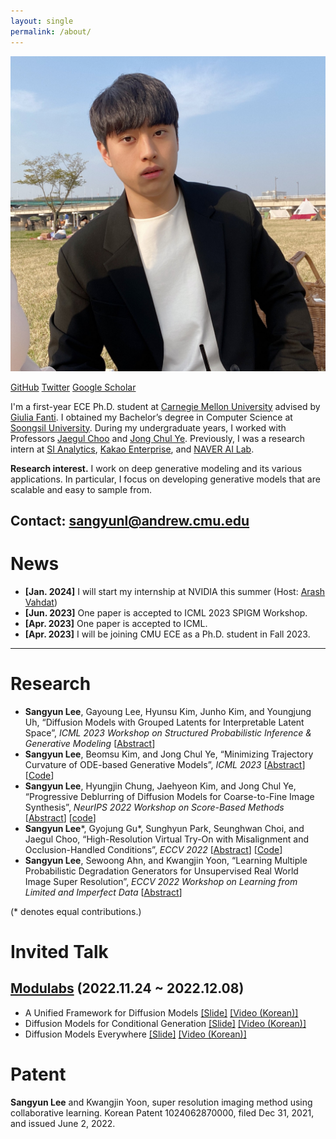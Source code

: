 ```yaml
---
layout: single
permalink: /about/
---
```


![Untitled](../images/profile.jpg)

[GitHub](https://github.com/sangyun884/) [Twitter](https://twitter.com/sang_yun_lee) [Google Scholar](https://scholar.google.co.kr/citations?user=CGFkx-IAAAAJ&hl=ko)

I'm a first-year ECE Ph.D. student at [Carnegie Mellon University](https://www.cmu.edu/) advised by [Giulia Fanti](https://gfanti.github.io/website/). I obtained my Bachelor’s degree in Computer Science at [Soongsil University](http://eng.ssu.ac.kr). During my undergraduate years, I worked with Professors [Jaegul Choo](https://sites.google.com/site/jaegulchoo/) and [Jong Chul Ye](https://scholar.google.com/citations?user=HNMjoNEAAAAJ&hl=ko). Previously, I was a research intern at [SI Analytics](https://www.si-analytics.ai/eng), [Kakao Enterprise](https://www.kakaoenterprise.com/), and [NAVER AI Lab](https://clova.ai/en/research/research-area-detail.html?id=0).

**Research interest.** I work on deep generative modeling and its various applications. In particular, I focus on developing generative models that are scalable and easy to sample from.

Contact: sangyunl@andrew.cmu.edu
---

# News
- **[Jan. 2024]** I will start my internship at NVIDIA this summer (Host: [Arash Vahdat](http://latentspace.cc/))
- **[Jun. 2023]** One paper is accepted to ICML 2023 SPIGM Workshop.
- **[Apr. 2023]** One paper is accepted to ICML.
- **[Apr. 2023]** I will be joining CMU ECE as a Ph.D. student in Fall 2023.
  
---

# Research
- **Sangyun Lee**, Gayoung Lee, Hyunsu Kim, Junho Kim, and Youngjung Uh, “Diffusion Models with Grouped Latents for Interpretable Latent Space”, *ICML 2023 Workshop on Structured Probabilistic Inference & Generative Modeling*  [[Abstract](https://arxiv.org/abs/2310.01400)]
- **Sangyun Lee**, Beomsu Kim, and Jong Chul Ye, “Minimizing Trajectory Curvature of ODE-based Generative Models”, *ICML 2023* [[Abstract](https://arxiv.org/abs/2301.12003)] [[Code](https://github.com/sangyun884/fast-ode)]
- **Sangyun Lee**, Hyungjin Chung, Jaehyeon Kim, and ‪Jong Chul Ye, “Progressive Deblurring of Diffusion Models for Coarse-to-Fine Image Synthesis”, *NeurIPS 2022 Workshop on Score-Based Methods* [[Abstract](https://arxiv.org/abs/2207.11192)] [[code](https://github.com/sangyun884/blur-diffusion)]
- **Sangyun Lee**\*, Gyojung Gu\*, Sunghyun Park, Seunghwan Choi, and Jaegul Choo, “High-Resolution Virtual Try-On with Misalignment and Occlusion-Handled Conditions”, *ECCV 2022* [[Abstract](https://arxiv.org/abs/2206.14180)] [[Code](https://github.com/sangyun884/HR-VITON)]
- **Sangyun Lee**, Sewoong Ahn, and Kwangjin Yoon, “Learning Multiple Probabilistic Degradation Generators for Unsupervised Real World Image Super Resolution”, *ECCV 2022 Workshop on Learning from Limited and Imperfect Data* [[Abstract](https://arxiv.org/abs/2201.10747)]

(\* denotes equal contributions.)

# Invited Talk
## [Modulabs](https://modulabs.co.kr/) (2022.11.24 ~ 2022.12.08)
- A Unified Framework for 
Diffusion Models
 [[Slide]](https://docs.google.com/presentation/d/1sI3cZ0EzWuqMHhuI3bPSnksDKJon9BJy_WCaFB4Kpgo/edit?usp=sharing) [[Video (Korean)] ](https://youtu.be/KzrdkZUrbPk)
 - Diffusion Models for
Conditional Generation
 [[Slide]](https://docs.google.com/presentation/d/1VQvMsZI6S-LLg-RsNEyR_NRaiFgiX3fW2lhUGdS7pEE/edit?usp=sharing)  [[Video (Korean)]](https://youtu.be/Ec569AV6YD8)
 - Diffusion Models Everywhere [[Slide]](https://docs.google.com/presentation/d/1FNRmL8wS0jKLi3Uk_QdxyAP75i9pYEqFxhHhma4Slq8/edit?usp=sharing) [[Video (Korean)]](https://youtu.be/xVjrS-n9o68)
 
 
# Patent
**Sangyun Lee** and Kwangjin Yoon, super resolution imaging method using collaborative learning. Korean Patent 1024062870000, filed Dec 31, 2021, and issued June 2, 2022.
